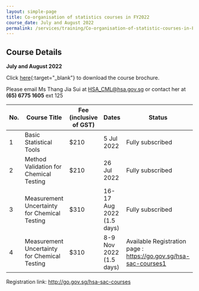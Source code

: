 ```yaml
---
layout: simple-page
title: Co-organisation of statistics courses in FY2022
course_date: July and August 2022
permalink: /services/training/Co-organisation-of-statistic-courses-in-FY2022
---
```


## Course Details
**July and August 2022**

Click [here](/files/registration-forms/Course-brochure-2022.pdf){:target="_blank"} to download the course brochure.
 
Please email Ms Thang Jia Sui at <HSA_CML@hsa.gov.sg> or contact her at **(65) 6775 1605** ext 125


| No. | Course Title | Fee (inclusive of GST) |  Dates | Status |
|-----|--------------|------------------------|--------|--------|
| 1 | Basic Statistical Tools | $210 | 5 Jul 2022 | Fully subscribed |
| 2 | Method Validation for Chemical Testing | $210 | 26 Jul 2022 | Fully subscribed |
| 3 | Measurement Uncertainty for Chemical Testing | $310 | 16-17 Aug 2022  (1.5 days) | Fully subscribed |
| 4 | Measurement Uncertainty for Chemical Testing | $310 | 8-9 Nov 2022  (1.5 days) | Available Registration page : https://go.gov.sg/hsa-sac-courses1 |

Registration link: http://go.gov.sg/hsa-sac-courses

